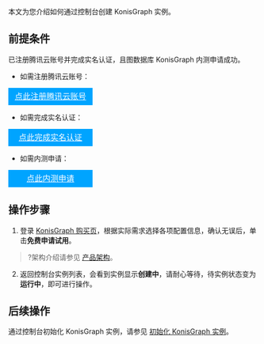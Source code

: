 本文为您介绍如何通过控制台创建 KonisGraph 实例。

## 前提条件
已注册腾讯云账号并完成实名认证，且图数据库 KonisGraph 内测申请成功。
- 如需注册腾讯云账号：
<div style="background-color:#00A4FF; width: 170px; height: 35px; line-height:35px; text-align:center;"><a href="https://cloud.tencent.com/register?s_url=https%3A%2F%2Fcloud.tencent.com%2F" target="_blank"  style="color: white; font-size:16px;" hotrep="document.guide.3128.btn1">点此注册腾讯云账号</a></div>

- 如需完成实名认证：
<div style="background-color:#00A4FF; width: 170px; height: 35px; line-height:35px; text-align:center;"><a href="https://console.cloud.tencent.com/developer" target="_blank"  style="color: white; font-size:16px;"  hotrep="document.guide.3128.btn2">点此完成实名认证</a></div>

- 如需内测申请：
<div style="background-color:#00A4FF; width: 170px; height: 35px; line-height:35px; text-align:center;"><a href="https://cloud.tencent.com/apply/p/gp71tpampis" target="_blank"  style="color: white; font-size:16px;"  hotrep="document.guide.3128.btn2">点此内测申请</a></div>

## 操作步骤
1. 登录 [KonisGraph 购买页](https://buy.cloud.tencent.com/konisgraph)，根据实际需求选择各项配置信息，确认无误后，单击**免费申请试用**。
>?架构介绍请参见 [产品架构](https://cloud.tencent.com/document/product/1366/61166)。
2. 返回控制台实例列表，会看到实例显示**创建中**，请耐心等待，待实例状态变为**运行中**，即可进行操作。

## 后续操作
通过控制台初始化 KonisGraph 实例，请参见 [初始化 KonisGraph 实例](https://cloud.tencent.com/document/product/1366/61173)。
